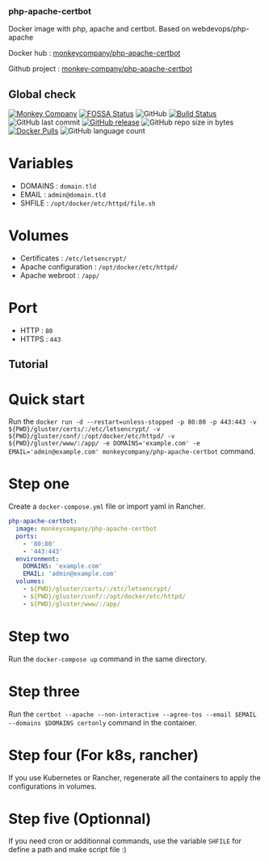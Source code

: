 ### php-apache-certbot
Docker image with php, apache and certbot. Based on webdevops/php-apache

Docker hub : [monkeycompany/php-apache-certbot](https://hub.docker.com/r/monkeycompany/php-apache-certbot/)

Github project : [monkey-company/php-apache-certbot](https://github.com/monkey-company/php-apache-certbot)

## Global check

[![Monkey Company](https://img.shields.io/badge/Monkey-Company-red.svg?longCache=true&style=flat)](https://themonkey.co/)
[![FOSSA Status](https://app.fossa.io/api/projects/git%2Bgithub.com%2Fmonkey-company%2Fphp-apache-certbot.svg?type=shield)](https://app.fossa.io/projects/git%2Bgithub.com%2Fmonkey-company%2Fphp-apache-certbot?ref=badge_shield)
![GitHub](https://img.shields.io/github/license/monkey-company/php-apache-certbot.svg)
[![Build Status](https://travis-ci.org/monkey-company/php-apache-certbot.svg?branch=master)](https://travis-ci.org/monkey-company/php-apache-certbot)
![GitHub last commit](https://img.shields.io/github/last-commit/monkey-company/php-apache-certbot.svg)
[![GitHub release](https://img.shields.io/github/release/monkey-company/php-apache-certbot.svg)](https://github.com/monkey-company/php-apache-certbot/releases/latest)
![GitHub repo size in bytes](https://img.shields.io/github/repo-size/monkey-company/php-apache-certbot.svg)
[![Docker Pulls](https://img.shields.io/docker/pulls/monkeycompany/php-apache-certbot.svg)](https://hub.docker.com/r/monkeycompany/php-apache-certbot/)
![GitHub language count](https://img.shields.io/github/languages/count/monkey-company/php-apache-certbot.svg)

# Variables

- DOMAINS : ```domain.tld```
- EMAIL : ``` admin@domain.tld ```
- SHFILE : ``` /opt/docker/etc/httpd/file.sh ```

# Volumes
- Certificates : ```/etc/letsencrypt/```
- Apache configuration : ```/opt/docker/etc/httpd/```
- Apache webroot : ```/app/```

# Port
- HTTP : ```80```
- HTTPS : ```443```

## Tutorial

# Quick start

Run the ```docker run -d --restart=unless-stopped -p 80:80 -p 443:443 -v ${PWD}/gluster/certs/:/etc/letsencrypt/ -v ${PWD}/gluster/conf/:/opt/docker/etc/httpd/ -v ${PWD}/gluster/www/:/app/ -e DOMAINS='example.com' -e EMAIL='admin@example.com' monkeycompany/php-apache-certbot``` command.

# Step one

Create a ```docker-compose.yml``` file or import yaml in Rancher.

```yaml
php-apache-certbot:
  image: monkeycompany/php-apache-certbot
  ports:
    - '80:80'
    - '443:443'
  environment:
    DOMAINS: 'example.com'
    EMAIL: 'admin@example.com'
  volumes:
    - ${PWD}/gluster/certs/:/etc/letsencrypt/
    - ${PWD}/gluster/conf/:/opt/docker/etc/httpd/
    - ${PWD}/gluster/www/:/app/
```

# Step two

Run the ```docker-compose up``` command in the same directory.

# Step three

Run the ```certbot --apache --non-interactive --agree-tos --email $EMAIL --domains $DOMAINS certonly``` command in the container.

# Step four (For k8s, rancher)

If you use Kubernetes or Rancher, regenerate all the containers to apply the configurations in volumes.

# Step five (Optionnal)

If you need cron or additionnal commands, use the variable ``` SHFILE ``` for define a path and make script file :)
